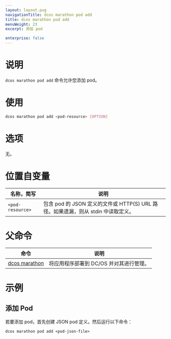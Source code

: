 ```yaml
---
layout: layout.pug
navigationTitle: dcos marathon pod add
title: dcos marathon pod add
menuWeight: 23
excerpt: 添加 pod

enterprise: false
---
```



# 说明
`dcos marathon pod add` 命令允许您添加 pod。

# 使用

```bash
dcos marathon pod add <pod-resource> [OPTION]
```

# 选项

无。

# 位置自变量

| 名称，简写 | 说明 |
|---------|-------------|
| `<pod-resource>` | 包含 pod 的 JSON 定义的文件或 HTTP(S) URL 路径。如果遗漏，则从 stdin 中读取定义。|

# 父命令

| 命令 | 说明 |
|---------|-------------|
| [dcos marathon](/1.11/cli/command-reference/dcos-marathon/) | 将应用程序部署到 DC/OS 并对其进行管理。|

# 示例

## 添加 Pod

若要添加 pod，首先创建 JSON pod 定义。然后运行以下命令：
```
dcos marathon pod add <pod-json-file>
```

